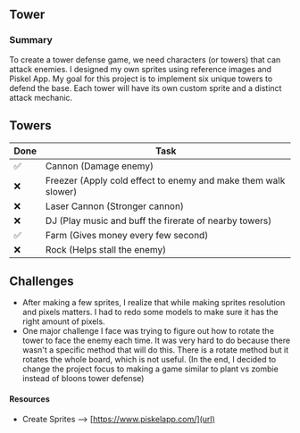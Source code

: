 ## Tower
### Summary

To create a tower defense game, we need characters (or towers) that can attack enemies. I designed my own sprites using reference images and Piskel App. My goal for this project is to implement six unique towers to defend the base. Each tower will have its own custom sprite and a distinct attack mechanic.

## Towers
| Done | Task |
| ----------- | ----------- |
| ✅ | Cannon (Damage enemy)|
| ❌ | Freezer (Apply cold effect to enemy and make them walk slower)|
| ❌ | Laser Cannon (Stronger cannon)|
| ❌ | DJ (Play music and buff the firerate of nearby towers)|
| ✅ | Farm (Gives money every few second)|
| ❌ | Rock (Helps stall the enemy)|

## Challenges
- After making a few sprites, I realize that while making sprites resolution and pixels matters. I had to redo some models to make sure it has the right amount of pixels.
- One major challenge I face was trying to figure out how to rotate the tower to face the enemy each time. It was very hard to do because there wasn't a specific method that will do this. There is a rotate method but it rotates the whole board, which is not useful. (In the end, I decided to change the project focus to making a game similar to plant vs zombie instead of bloons tower defense)
  
#### Resources
- Create Sprites --> [https://www.piskelapp.com/](url)

